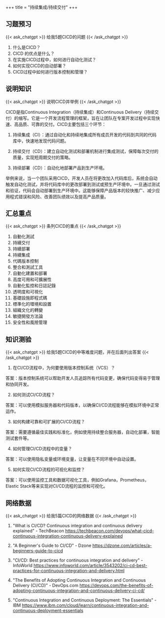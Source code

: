 +++
title = "持续集成/持续交付"
+++
## 习题预习
{{< ask_chatgpt >}}
给我5题CICD的问题
{{< /ask_chatgpt >}}



1. 什么是CICD？
2. CICD 的优点是什么？
3. 在实施CICD过程中，如何进行自动化测试？
4. 如何实现CICD的自动部署？
5. CICD过程中如何进行版本控制和管理？   

## 说明知识
{{< ask_chatgpt >}}
说明CICD并举例
{{< /ask_chatgpt >}}



CICD是指Continuous Integration（持续集成）和Continuous Delivery（持续交付）的缩写。它是一个开发流程管理的框架，旨在让团队在专案开发过程中实现快速、高品质、可靠的交付。CICD主要包括三个环节：

1. 持续集成（CI）：通过自动化和持续地集成所有成员开发的代码到共同的代码库中，快速地发现代码问题。

2. 持续交付（CD）：建立自动化测试和部署机制进行集成测试，保障每次交付的质量，实现短周期交付的策略。

3. 持续部署（CD）：自动化地部署产品到生产环境。

举例来说，当一个团队采用CICD，开发人员在将更改加入代码库后，系统会自动触发自动化测试，并将代码库中的更改部署到测试或预生产环境中。一旦通过测试和验证，代码会自动部署到生产环境中。这能够保障产品版本的较快推广、减少应用程式错误和风险、改善团队绩效以及提高产品质量。   

## 汇总重点
{{< ask_chatgpt >}}
条列CICD的重点
{{< /ask_chatgpt >}}



1. 自動化測試
2. 持續交付
3. 持續部署
4. 持續集成
5. 代碼版本控制
6. 整合和測試工具
7. 自動化建置和部署
8. 高度可用和可擴展性
9. 自動化監控和日誌記錄
10. 透明度和可視化
11. 基礎設施即程式碼
12. 標準化的環境和設置
13. 組織文化的轉變
14. 敏捷開發方法論
15. 安全性和風險管理   

## 知识测验
{{< ask_chatgpt >}}
给我5题CICD的中等难度问题，并在后面列出答案
{{< /ask_chatgpt >}}



1. 在CI/CD流程中，为何要使用版本控制系统（VCS）？

答案：版本控制系统可以帮助开发人员追踪所有代码变更，确保代码变得易于管理和协同开发。

2. 如何测试CI/CD流程？

答案：可以使用模拟服务器和代码版本，以确保CI/CD流程能够在模拟环境中正常运作。

3. 如何构建可靠和可扩展的CI/CD流程？

答案：需要遵循最佳实践和标准化，例如使用持续整合服务器，自动化部署，智能测试套件等。

4. 如何管理CI/CD流程中的变量？

答案：可以使用隐私变量或环境变量，让变量在不同环境中自动设置。

5. 如何实现CI/CD流程的可视化和监控？

答案：可以使用监控工具和数据可视化工具，例如Grafana，Prometheus，Elastic Stack等来实现对CI/CD流程的监控和可视化。   

## 网络数据
{{< ask_chatgpt >}}
给我5篇CICD的网络数据
{{< /ask_chatgpt >}}



1. "What is CI/CD? Continuous integration and continuous delivery explained" - TechBeacon
https://techbeacon.com/devops/what-cicd-continuous-integration-continuous-delivery-explained

2. "A Beginner's Guide to CI/CD" - Dzone
https://dzone.com/articles/a-beginners-guide-to-cicd

3. "CI/CD: Best practices for continuous integration and delivery" - InfoWorld
https://www.infoworld.com/article/3543202/ci-cd-best-practices-for-continuous-integration-and-delivery.html

4. "The Benefits of Adopting Continuous Integration and Continuous Delivery (CI/CD)" - DevOps.com
https://devops.com/the-benefits-of-adopting-continuous-integration-and-continuous-delivery-ci-cd/

5. "Continuous Integration and Continuous Deployment: The Essentials" - IBM
https://www.ibm.com/cloud/learn/continuous-integration-and-continuous-deployment-essentials   

